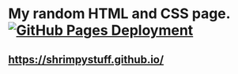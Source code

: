 My random HTML and CSS page.
[![GitHub Pages Deployment](https://github.com/ShrimpyStuff/shrimpystuff.github.io/actions/workflows/pages/pages-build-deployment/badge.svg)](https://github.com/ShrimpyStuff/shrimpystuff.github.io/actions/workflows/pages/pages-build-deployment)
=
https://shrimpystuff.github.io/
-
